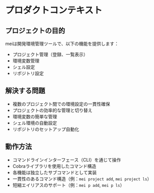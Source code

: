 # プロダクトコンテキスト

## プロジェクトの目的
meiは開発環境管理ツールで、以下の機能を提供します：
- プロジェクト管理（登録、一覧表示）
- 環境変数管理
- シェル設定
- リポジトリ設定

## 解決する問題
- 複数のプロジェクト間での環境設定の一貫性確保
- プロジェクトの効率的な管理と切り替え
- 環境変数の簡単な管理
- シェル環境の自動設定
- リポジトリのセットアップ自動化

## 動作方法
- コマンドラインインターフェース（CLI）を通じて操作
- Cobraライブラリを使用したコマンド構造
- 各機能は独立したサブコマンドとして実装
- 一貫性のあるコマンド構造（例：`mei project add`, `mei project ls`）
- 短縮エイリアスのサポート（例：`mei p add`, `mei p ls`） 